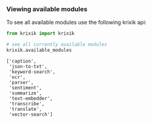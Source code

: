 ### Viewing available modules

To see all available modules use the following krixik api:


```python
from krixik import krixik

# see all currently available modules
krixik.available_modules
```




    ['caption',
     'json-to-txt',
     'keyword-search',
     'ocr',
     'parser',
     'sentiment',
     'summarize',
     'text-embedder',
     'transcribe',
     'translate',
     'vector-search']


